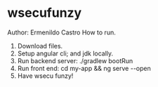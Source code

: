 # wsecufunzy
Author: Ermenildo Castro
How to run.
1. Download files.
2. Setup angular cli; and jdk locally.
3. Run backend server: ./gradlew bootRun
4. Run front end: cd my-app && ng serve --open
5. Have wsecu funzy!
